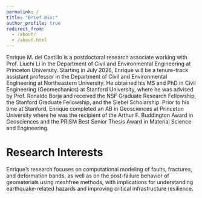 ```yaml
---
permalink: /
title: "Brief Bio:"
author_profile: true
redirect_from: 
  - /about/
  - /about.html
---
```


Enrique M. del Castillo is a postdoctoral research associate working with Prof. Liuchi Li in the Department of Civil and Environmental Engineering at Princeton University. Starting in July 2026, Enrique will be a tenure-track assistant professor in the Department of Civil and Environmental Engineering at Northeastern University. He obtained his MS and PhD in Civil Engineering (Geomechanics) at Stanford University, where he was advised by Prof. Ronaldo Borja and received the NSF Graduate Research Fellowship, the Stanford Graduate Fellowship, and the Siebel Scholarship. Prior to his time at Stanford, Enrique completed an AB in Geosciences at Princeton University where he was the recipient of the Arthur F. Buddington Award in Geosciences and the PRISM Best Senior Thesis Award in Material Science and Engineering. 

Research Interests 
======

Enrique’s research focuses on computational modeling of faults, fractures, and deformation bands, as well as on the post-failure behavior of geomaterials using meshfree methods, with implications for understanding earthquake-related hazards and improving critical infrastructure resilience.
